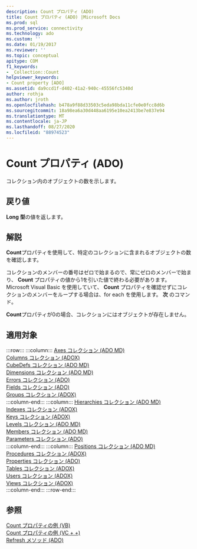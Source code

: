 ```yaml
---
description: Count プロパティ (ADO)
title: Count プロパティ (ADO) |Microsoft Docs
ms.prod: sql
ms.prod_service: connectivity
ms.technology: ado
ms.custom: ''
ms.date: 01/19/2017
ms.reviewer: ''
ms.topic: conceptual
apitype: COM
f1_keywords:
- _Collection::Count
helpviewer_keywords:
- Count property [ADO]
ms.assetid: da9ccd1f-d402-41a2-940c-45556fc5340d
author: rothja
ms.author: jroth
ms.openlocfilehash: b478a9f88d33503c5eda98bda11cfe0e0fcc8d6b
ms.sourcegitcommit: 18a98ea6a30d448aa6195e10ea2413be7e837e94
ms.translationtype: MT
ms.contentlocale: ja-JP
ms.lasthandoff: 08/27/2020
ms.locfileid: "88974523"
---
```

# <a name="count-property-ado"></a>Count プロパティ (ADO)
コレクション内のオブジェクトの数を示します。  
  
## <a name="return-value"></a>戻り値  
 **Long 型**の値を返します。  
  
## <a name="remarks"></a>解説  
 **Count**プロパティを使用して、特定のコレクションに含まれるオブジェクトの数を確認します。  
  
 コレクションのメンバーの番号はゼロで始まるので、常にゼロのメンバーで始まり、 **Count** プロパティの値から1を引いた値で終わる必要があります。 Microsoft Visual Basic を使用していて、 **Count** プロパティを確認せずにコレクションのメンバーをループする場合は、for each を使用します。 **次** のコマンド。  
  
 **Count**プロパティが0の場合、コレクションにはオブジェクトが存在しません。  
  
## <a name="applies-to"></a>適用対象  

:::row:::
    :::column:::
        [Axes コレクション (ADO MD)](../ado-md-api/axes-collection-ado-md.md)  
        [Columns コレクション (ADOX)](../adox-api/columns-collection-adox.md)  
        [CubeDefs コレクション (ADO MD)](../ado-md-api/cubedefs-collection-ado-md.md)  
        [Dimensions コレクション (ADO MD)](../ado-md-api/dimensions-collection-ado-md.md)  
        [Errors コレクション (ADO)](./errors-collection-ado.md)  
        [Fields コレクション (ADO)](./fields-collection-ado.md)  
        [Groups コレクション (ADOX)](../adox-api/groups-collection-adox.md)  
    :::column-end:::
    :::column:::
        [Hierarchies コレクション (ADO MD)](../ado-md-api/hierarchies-collection-ado-md.md)  
        [Indexes コレクション (ADOX)](../adox-api/indexes-collection-adox.md)  
        [Keys コレクション (ADOX)](../adox-api/keys-collection-adox.md)  
        [Levels コレクション (ADO MD)](../ado-md-api/levels-collection-ado-md.md)  
        [Members コレクション (ADO MD)](../ado-md-api/members-collection-ado-md.md)  
        [Parameters コレクション (ADO)](./parameters-collection-ado.md)  
    :::column-end:::
    :::column:::
        [Positions コレクション (ADO MD)](../ado-md-api/positions-collection-ado-md.md)  
        [Procedures コレクション (ADOX)](../adox-api/procedures-collection-adox.md)  
        [Properties コレクション (ADO)](./properties-collection-ado.md)  
        [Tables コレクション (ADOX)](../adox-api/tables-collection-adox.md)  
        [Users コレクション (ADOX)](../adox-api/users-collection-adox.md)  
        [Views コレクション (ADOX)](../adox-api/views-collection-adox.md)  
    :::column-end:::
:::row-end:::

## <a name="see-also"></a>参照  
 [Count プロパティの例 (VB)](./count-property-example-vb.md)   
 [Count プロパティの例 (VC + +)](./count-property-example-vc.md)   
 [Refresh メソッド (ADO)](./refresh-method-ado.md)